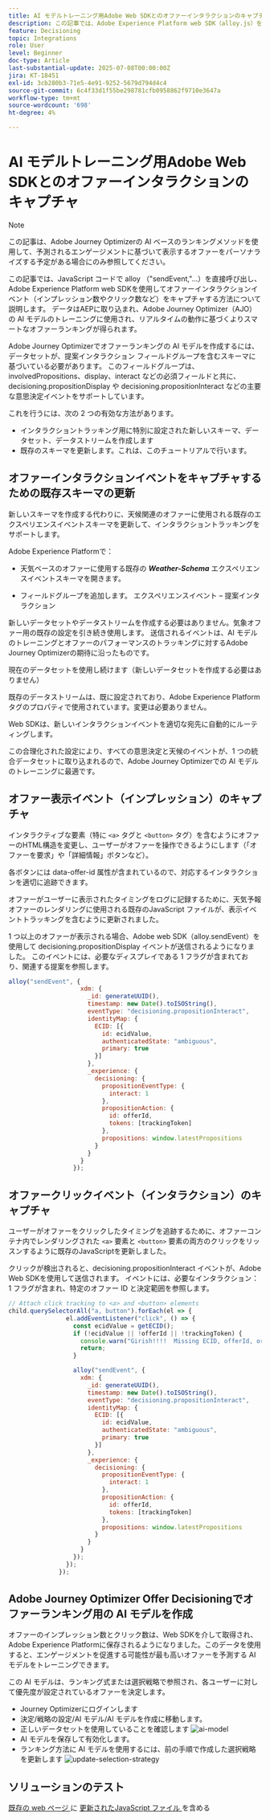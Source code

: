 ```yaml
---
title: AI モデルトレーニング用Adobe Web SDKとのオファーインタラクションのキャプチャ
description: この記事では、Adobe Experience Platform web SDK（alloy.js）を使用してユーザーインタラクションデータ（オファーのインプレッション数やクリック数など）をキャプチャする方法について説明します。 このデータは、Adobe Journey Optimizer（AJO）の AI モデルをトレーニングし、ユーザーの行動とコンテキストシグナルに基づいてオファーをインテリジェントにランク付けする基盤として機能します。
feature: Decisioning
topic: Integrations
role: User
level: Beginner
doc-type: Article
last-substantial-update: 2025-07-08T00:00:00Z
jira: KT-18451
exl-id: 3cb280b3-71e5-4e91-9252-5679d794d4c4
source-git-commit: 6c4f33d1f55be298781cfb0958862f9710e3647a
workflow-type: tm+mt
source-wordcount: '698'
ht-degree: 4%

---
```


# AI モデルトレーニング用Adobe Web SDKとのオファーインタラクションのキャプチャ

>[!NOTE]
>
> この記事は、Adobe Journey Optimizerの AI ベースのランキングメソッドを使用して、予測されるエンゲージメントに基づいて表示するオファーをパーソナライズする予定がある場合にのみ参照してください。



この記事では、JavaScript コードで alloy （&quot;sendEvent,&quot;...）を直接呼び出し、Adobe Experience Platform web SDKを使用してオファーインタラクションイベント（インプレッション数やクリック数など）をキャプチャする方法について説明します。 データはAEPに取り込まれ、Adobe Journey Optimizer（AJO）の AI モデルのトレーニングに使用され、リアルタイムの動作に基づくよりスマートなオファーランキングが得られます。

Adobe Journey Optimizerでオファーランキングの AI モデルを作成するには、データセットが、提案インタラクション フィールドグループを含むスキーマに基づいている必要があります。 このフィールドグループは、involvedPropositions、display、interact などの必須フィールドと共に、decisioning.propositionDisplay や decisioning.propositionInteract などの主要な意思決定イベントをサポートしています。

これを行うには、次の 2 つの有効な方法があります。

- インタラクショントラッキング用に特別に設定された新しいスキーマ、データセット、データストリームを作成します
- 既存のスキーマを更新します。これは、このチュートリアルで行います。



## オファーインタラクションイベントをキャプチャするための既存スキーマの更新

新しいスキーマを作成する代わりに、天候関連のオファーに使用される既存のエクスペリエンスイベントスキーマを更新して、インタラクショントラッキングをサポートします。

Adobe Experience Platformで：

- 天気ベースのオファーに使用する既存の _**Weather-Schema**_ エクスペリエンスイベントスキーマを開きます。

- フィールドグループを追加します。
エクスペリエンスイベント – 提案インタラクション

新しいデータセットやデータストリームを作成する必要はありません。気象オファー用の既存の設定を引き続き使用します。 送信されるイベントは、AI モデルのトレーニングとオファーのパフォーマンスのトラッキングに対するAdobe Journey Optimizerの期待に沿ったものです。


現在のデータセットを使用し続けます（新しいデータセットを作成する必要はありません）

既存のデータストリームは、既に設定されており、Adobe Experience Platform タグのプロパティで使用されています。変更は必要ありません。

Web SDKは、新しいインタラクションイベントを適切な宛先に自動的にルーティングします。

この合理化された設定により、すべての意思決定と天候のイベントが、1 つの統合データセットに取り込まれるので、Adobe Journey Optimizerでの AI モデルのトレーニングに最適です。


## オファー表示イベント（インプレッション）のキャプチャ

インタラクティブな要素（特に `<a>` タグと `<button>` タグ）を含むようにオファーのHTML構造を変更し、ユーザーがオファーを操作できるようにします（「オファーを要求」や「詳細情報」ボタンなど）。

各ボタンには data-offer-id 属性が含まれているので、対応するインタラクションを適切に追跡できます。



オファーがユーザーに表示されたタイミングをログに記録するために、天気予報オファーのレンダリングに使用される既存のJavaScript ファイルが、表示イベントトラッキングを含むように更新されました。

1 つ以上のオファーが表示される場合、Adobe web SDK（alloy.sendEvent）を使用して decisioning.propositionDisplay イベントが送信されるようになりました。 このイベントには、必要なディスプレイである 1 フラグが含まれており、関連する提案を参照します。


```javascript
alloy("sendEvent", {
                    xdm: {
                      _id: generateUUID(),
                      timestamp: new Date().toISOString(),
                      eventType: "decisioning.propositionInteract",
                      identityMap: {
                        ECID: [{
                          id: ecidValue,
                          authenticatedState: "ambiguous",
                          primary: true
                        }]
                      },
                      _experience: {
                        decisioning: {
                          propositionEventType: {
                            interact: 1
                          },
                          propositionAction: {
                            id: offerId,
                            tokens: [trackingToken]
                          },
                          propositions: window.latestPropositions
                        }
                      }
                    }
                  });
```

## オファークリックイベント（インタラクション）のキャプチャ

ユーザーがオファーをクリックしたタイミングを追跡するために、オファーコンテナ内でレンダリングされた `<a>` 要素と `<button>` 要素の両方のクリックをリッスンするように既存のJavaScriptを更新しました。

クリックが検出されると、decisioning.propositionInteract イベントが、Adobe Web SDKを使用して送信されます。 イベントには、必要なインタラクション：1 フラグが含まれ、特定のオファー ID と決定範囲を参照します。

```javascript
// Attach click tracking to <a> and <button> elements
child.querySelectorAll("a, button").forEach(el => {
                el.addEventListener("click", () => {
                  const ecidValue = getECID();
                  if (!ecidValue || !offerId || !trackingToken) {
                    console.warn("Girish!!!!  Missing ECID, offerId, or trackingToken. Interaction event not sent.");
                    return;
                  }

                  alloy("sendEvent", {
                    xdm: {
                      _id: generateUUID(),
                      timestamp: new Date().toISOString(),
                      eventType: "decisioning.propositionInteract",
                      identityMap: {
                        ECID: [{
                          id: ecidValue,
                          authenticatedState: "ambiguous",
                          primary: true
                        }]
                      },
                      _experience: {
                        decisioning: {
                          propositionEventType: {
                            interact: 1
                          },
                          propositionAction: {
                            id: offerId,
                            tokens: [trackingToken]
                          },
                          propositions: window.latestPropositions
                        }
                      }
                    }
                  });
                });
              });
```

## Adobe Journey Optimizer Offer Decisioningでオファーランキング用の AI モデルを作成

オファーのインプレッション数とクリック数は、Web SDKを介して取得され、Adobe Experience Platformに保存されるようになりました。このデータを使用すると、エンゲージメントを促進する可能性が最も高いオファーを予測する AI モデルをトレーニングできます。

この AI モデルは、ランキング式または選択戦略で参照され、各ユーザーに対して優先度が設定されているオファーを決定します。
- Journey Optimizerにログインします
- 決定/戦略の設定/AI モデル/AI モデルを作成に移動します。
- 正しいデータセットを使用していることを確認します
  ![ai-model](assets/ai-model.png)
- AI モデルを保存して有効化します。
- ランキング方法に AI モデルを使用するには、前の手順で作成した選択戦略を更新します
  ![update-selection-strategy](assets/update-selection-strategy.png)

## ソリューションのテスト

[ 既存の web ページ ](assets/ai-model.js) に [ 更新されたJavaScript ファイル ](assets/weather-offers.html) を含める
